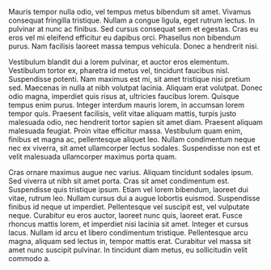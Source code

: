 <!-- title: Mauris Tempor -->

Mauris tempor nulla odio, vel tempus metus bibendum sit amet. Vivamus
consequat fringilla tristique. Nullam a congue ligula, eget rutrum
lectus. In pulvinar at nunc ac finibus. Sed cursus consequat sem et
egestas. Cras eu eros vel mi eleifend efficitur eu dapibus orci.
Phasellus non bibendum purus. Nam facilisis laoreet massa tempus
vehicula. Donec a hendrerit nisi.

Vestibulum blandit dui a lorem pulvinar, et auctor eros elementum.
Vestibulum tortor ex, pharetra id metus vel, tincidunt faucibus nisl.
Suspendisse potenti. Nam maximus est mi, sit amet tristique nisi pretium
sed. Maecenas in nulla at nibh volutpat lacinia. Aliquam erat volutpat.
Donec odio magna, imperdiet quis risus at, ultricies faucibus lorem.
Quisque tempus enim purus. Integer interdum mauris lorem, in accumsan
lorem tempor quis. Praesent facilisis, velit vitae aliquam mattis,
turpis justo malesuada odio, nec hendrerit tortor sapien sit amet diam.
Praesent aliquam malesuada feugiat. Proin vitae efficitur massa.
Vestibulum quam enim, finibus et magna ac, pellentesque aliquet leo.
Nullam condimentum neque nec ex viverra, sit amet ullamcorper lectus
sodales. Suspendisse non est et velit malesuada ullamcorper maximus
porta quam.

Cras ornare maximus augue nec varius. Aliquam tincidunt sodales ipsum.
Sed viverra ut nibh sit amet porta. Cras sit amet condimentum est.
Suspendisse quis tristique ipsum. Etiam vel lorem bibendum, laoreet dui
vitae, rutrum leo. Nullam cursus dui a augue lobortis euismod.
Suspendisse finibus id neque ut imperdiet. Pellentesque vel suscipit
est, vel vulputate neque. Curabitur eu eros auctor, laoreet nunc quis,
laoreet erat. Fusce rhoncus mattis lorem, et imperdiet nisi lacinia sit
amet. Integer et cursus lacus. Nullam id arcu et libero condimentum
tristique. Pellentesque arcu magna, aliquam sed lectus in, tempor mattis
erat. Curabitur vel massa sit amet nunc suscipit pulvinar. In tincidunt
diam metus, eu sollicitudin velit commodo a.
